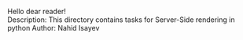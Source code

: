 Hello dear reader! </br>
Description: This directory contains tasks for Server-Side rendering in python
Author: Nahid Isayev